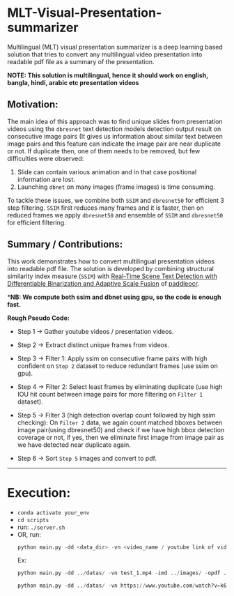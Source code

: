 # MLT-Visual-Presentation-summarizer
Multilingual (MLT) visual presentation summarizer is a deep learning based solution that tries to convert any multilingual video presentation into readable pdf file as a summary of the presentation. 

**NOTE: This solution is multilingual, hence it should work on english, bangla, hindi, arabic etc presentation videos**


## Motivation: 

The main idea of this approach was to  find unique slides from presentation videos using the `dbresnet` text detection models detection output result on consecutive image pairs (It gives us information about similar text between image pairs and this feature can indicate the image pair are near duplicate or not. If duplicate then, one of them needs to be removed, but few difficulties were observed:

1. Slide can contain various animation and in that case positional information are lost.
2. Launching `dbnet` on many images (frame images) is time consuming.

To tackle these issues, we combine both `SSIM` and `dbresnet50` for efficient 3 step filtering. `SSIM` first reduces many frames and it is faster, then on reduced frames we apply `dbresnet50` and ensemble of `SSIM` and `dbresnet50` for efficient filtering.


## Summary / Contributions:

This work demonstrates how to convert multilingual presentation videos into readable pdf file. The solution is developed by combining structural similarity index measure (`SSIM`) with [Real-Time Scene Text Detection with Differentiable Binarization and Adaptive Scale Fusion](https://arxiv.org/abs/2202.10304) of [paddleocr](https://github.com/PaddlePaddle/PaddleOCR).

***NB: We compute both ssim and dbnet using gpu, so the code is enough fast.**


**Rough Pseudo Code:**

* Step 1 -> Gather youtube videos / presentation videos. 

* Step 2 -> Extract distinct unique frames from videos.

* Step 3 -> Filter 1: Apply ssim on consecutive frame pairs with high confident on `Step 2` dataset to reduce redundant frames (use ssim on gpu).

* Step 4 -> Filter 2: Select least frames by eliminating duplicate (use high IOU hit count between image pairs for more filtering on `Filter 1` dataset).

* Step 5 -> Filter 3 (high detection overlap count followed by high ssim checking): On `Filter 2` data, we again count matched bboxes between image pair(using dbresnet50) and check if we have high bbox detection coverage or not, if yes, then we eliminate first image from image pair as we have detected near duplicate again.

* Step 6 -> Sort `Step 5` images and convert to pdf.

---
# Execution:

- ```conda activate your_env```
- ```cd scripts```
- run: ```./server.sh```
- OR, run:
    ```python
    python main.py -dd <data_dir> -vn <video_name / youtube link of video> -imd <imgs_dir> -opdf <output_dir_pdf>
    ```
    Ex:
    ```python
    python main.py -dd ../datas/ -vn test_1.mp4 -imd ../images/ -opdf ../outputs/
    ```
    ```python
    python main.py -dd ../datas/ -vn https://www.youtube.com/watch?v=k6lCD0iVExo -imd ../images/ -opdf ../outputs/
    ```

